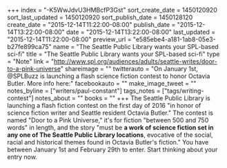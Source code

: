 +++
index = "-K5WwJdvU3HMBcfP3Gst"
sort_create_date = 1450120920
sort_last_updated = 1450120920
sort_publish_date = 1450128120
create_date = "2015-12-14T11:22:00-08:00"
publish_date = "2015-12-14T13:22:00-08:00"
date = "2015-12-14T13:22:00-08:00"
last_updated = "2015-12-14T11:22:00-08:00"
preview_url = "e585ebe4-a181-1ab8-05e3-b27fe899ca75"
name = "The Seattle Public Library wants your SPL-based sci-fi"
title = "The Seattle Public Library wants your SPL-based sci-fi"
type = "Note"
link = "http://www.spl.org/audiences/adults/seattle-writes/door-to-a-pink-universe"
shareimage = ""
twitterauto = "On January 1st, @SPLBuzz is launching a flash science fiction contest to honor Octavia Butler. More info here:"
facebookauto = ""
make_image_tweet = ""
notes_byline = ["writers/paul-constant"]
tags_notes = ["tags/writing-contest"]
notes_about = ""
books = ""
+++
The Seattle Public Library is launching a flash fiction contest on the first day of 2016 "in honor of science fiction writer and Seattle resident Octavia Butler." The contest is named "Door to a Pink Universe," it's for fiction "between 500 and 750 words" in length, and the story "must be **a work of science fiction set in any one of The Seattle Public Library locations**, evocative of the social, racial and historical themes found in Octavia Butler's fiction." You have between January 1st and February 29th to enter. Start thinking about your entry now.